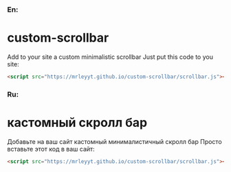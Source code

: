 ### En:
# custom-scrollbar
Add to your site a custom minimalistic scrollbar
Just put this code to you site:
```html
<script src="https://mrleyyt.github.io/custom-scrollbar/scrollbar.js"></script>
```


### Ru:
# кастомный скролл бар
Добавьте на ваш сайт кастомный минималистичный скролл бар
Просто вставьте этот код в ваш сайт:
```html
<script src="https://mrleyyt.github.io/custom-scrollbar/scrollbar.js"></script>
```
